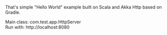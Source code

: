 That's simple "Hello World" example built on Scala and Akka Http based on Gradle.    

Main class: com.test.app.HttpServer  
Run with: http://localhost:8080

